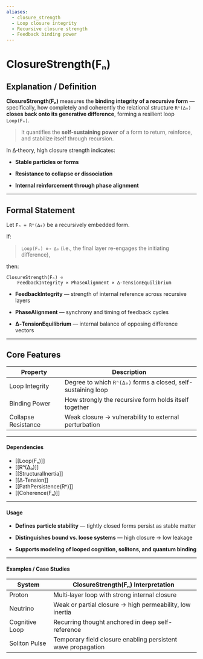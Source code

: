 ```yaml
---
aliases:
  - closure_strength
  - Loop closure integrity
  - Recursive closure strength  
  - Feedback binding power
---
```


# ClosureStrength(Fₙ)

## Explanation / Definition

**ClosureStrength(Fₙ)** measures the **binding integrity of a recursive form** — specifically, how completely and coherently the relational structure `Rⁿ(∆₀)` **closes back onto its generative difference**, forming a resilient loop `Loop(Fₙ)`.

> It quantifies the **self-sustaining power** of a form to return, reinforce, and stabilize itself through recursion.

In ∆‑theory, high closure strength indicates:

- **Stable particles or forms**
    
- **Resistance to collapse or dissociation**
    
- **Internal reinforcement through phase alignment**
    

---

## Formal Statement

Let `Fₙ = Rⁿ(∆₀)` be a recursively embedded form.

If:

> `Loop(Fₙ) ⊚→ ∆₀` (i.e., the final layer re-engages the initiating difference),

then:

```
ClosureStrength(Fₙ) ∝
    FeedbackIntegrity × PhaseAlignment × ∆‑TensionEquilibrium
```

- **FeedbackIntegrity** — strength of internal reference across recursive layers
    
- **PhaseAlignment** — synchrony and timing of feedback cycles
    
- **∆‑TensionEquilibrium** — internal balance of opposing difference vectors
    

---

##  Core Features

|Property|Description|
|---|---|
|Loop Integrity|Degree to which `Rⁿ(∆₀)` forms a closed, self-sustaining loop|
|Binding Power|How strongly the recursive form holds itself together|
|Collapse Resistance|Weak closure → vulnerability to external perturbation|

---

#### Dependencies

- [[Loop(Fₙ)]]
- [[Rⁿ(∆₀)]]
- [[StructuralInertia]]
- [[∆‑Tension]]
- [[PathPersistence(Rⁿ)]]
- [[Coherence(Fₙ)]]
    

---

#### Usage

- **Defines particle stability** — tightly closed forms persist as stable matter
    
- **Distinguishes bound vs. loose systems** — high closure → low leakage
    
- **Supports modeling of looped cognition, solitons, and quantum binding**
    

---

#### Examples / Case Studies

|System|ClosureStrength(Fₙ) Interpretation|
|---|---|
|Proton|Multi‑layer loop with strong internal closure|
|Neutrino|Weak or partial closure → high permeability, low inertia|
|Cognitive Loop|Recurring thought anchored in deep self-reference|
|Soliton Pulse|Temporary field closure enabling persistent wave propagation|